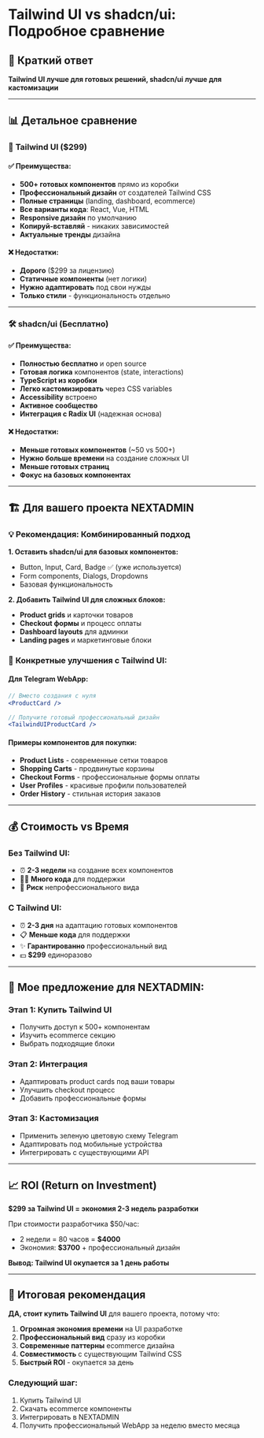 # Tailwind UI vs shadcn/ui: Подробное сравнение

## 🎯 **Краткий ответ**
**Tailwind UI лучше для готовых решений, shadcn/ui лучше для кастомизации**

---

## 📊 **Детальное сравнение**

### 🎨 **Tailwind UI** ($299)

#### ✅ **Преимущества:**
- **500+ готовых компонентов** прямо из коробки
- **Профессиональный дизайн** от создателей Tailwind CSS
- **Полные страницы** (landing, dashboard, ecommerce)
- **Все варианты кода**: React, Vue, HTML
- **Responsive дизайн** по умолчанию
- **Копируй-вставляй** - никаких зависимостей
- **Актуальные тренды** дизайна

#### ❌ **Недостатки:**
- **Дорого** ($299 за лицензию)
- **Статичные компоненты** (нет логики)
- **Нужно адаптировать** под свои нужды
- **Только стили** - функциональность отдельно

---

### 🛠 **shadcn/ui** (Бесплатно)

#### ✅ **Преимущества:**
- **Полностью бесплатно** и open source
- **Готовая логика** компонентов (state, interactions)
- **TypeScript из коробки**
- **Легко кастомизировать** через CSS variables
- **Accessibility** встроено
- **Активное сообщество**
- **Интеграция с Radix UI** (надежная основа)

#### ❌ **Недостатки:**
- **Меньше готовых компонентов** (~50 vs 500+)
- **Нужно больше времени** на создание сложных UI
- **Меньше готовых страниц**
- **Фокус на базовых компонентах**

---

## 🏗 **Для вашего проекта NEXTADMIN**

### 💡 **Рекомендация: Комбинированный подход**

**1. Оставить shadcn/ui для базовых компонентов:**
- Button, Input, Card, Badge ✅ (уже используется)
- Form components, Dialogs, Dropdowns
- Базовая функциональность

**2. Добавить Tailwind UI для сложных блоков:**
- **Product grids** и карточки товаров
- **Checkout формы** и процесс оплаты  
- **Dashboard layouts** для админки
- **Landing pages** и маркетинговые блоки

### 🎯 **Конкретные улучшения с Tailwind UI:**

#### **Для Telegram WebApp:**
```jsx
// Вместо создания с нуля
<ProductCard /> 

// Получите готовый профессиональный дизайн
<TailwindUIProductCard />
```

#### **Примеры компонентов для покупки:**
- **Product Lists** - современные сетки товаров
- **Shopping Carts** - продвинутые корзины
- **Checkout Forms** - профессиональные формы оплаты
- **User Profiles** - красивые профили пользователей
- **Order History** - стильная история заказов

---

## 💰 **Стоимость vs Время**

### **Без Tailwind UI:**
- ⏰ **2-3 недели** на создание всех компонентов
- 👨‍💻 **Много кода** для поддержки
- 🎨 **Риск** непрофессионального вида

### **С Tailwind UI:**
- ⏰ **2-3 дня** на адаптацию готовых компонентов  
- 📋 **Меньше кода** для поддержки
- ✨ **Гарантированно** профессиональный вид
- 💵 **$299** единоразово

---

## 🚀 **Мое предложение для NEXTADMIN:**

### **Этап 1: Купить Tailwind UI** 
- Получить доступ к 500+ компонентам
- Изучить ecommerce секцию
- Выбрать подходящие блоки

### **Этап 2: Интеграция**
- Адаптировать product cards под ваши товары
- Улучшить checkout процесс
- Добавить профессиональные формы

### **Этап 3: Кастомизация**
- Применить зеленую цветовую схему Telegram
- Адаптировать под мобильные устройства
- Интегрировать с существующими API

---

## 📈 **ROI (Return on Investment)**

**$299 за Tailwind UI = экономия 2-3 недель разработки**

При стоимости разработчика $50/час:
- 2 недели = 80 часов = **$4000**
- Экономия: **$3700** + профессиональный дизайн

**Вывод: Tailwind UI окупается за 1 день работы**

---

## 🎯 **Итоговая рекомендация**

**ДА, стоит купить Tailwind UI** для вашего проекта, потому что:

1. **Огромная экономия времени** на UI разработке
2. **Профессиональный вид** сразу из коробки  
3. **Современные паттерны** ecommerce дизайна
4. **Совместимость** с существующим Tailwind CSS
5. **Быстрый ROI** - окупается за день

### **Следующий шаг:**
1. Купить Tailwind UI
2. Скачать ecommerce компоненты
3. Интегрировать в NEXTADMIN
4. Получить профессиональный WebApp за неделю вместо месяца 